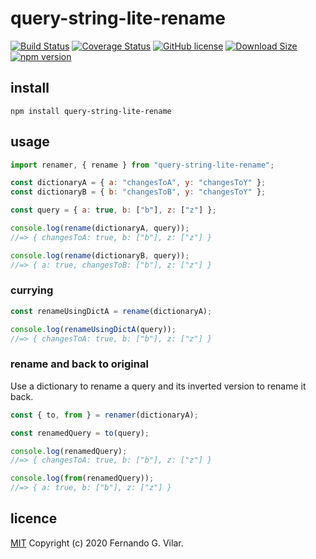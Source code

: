 # query-string-lite-rename

[![Build Status](https://travis-ci.com/vilarfg/query-string-lite-rename.svg?&branch=master)](https://travis-ci.com/vilarfg/query-string-lite-rename) [![Coverage Status](https://coveralls.io/repos/github/vilarfg/query-string-lite-rename/badge.svg?branch=master)](https://coveralls.io/github/vilarfg/query-string-lite-rename?branch=master) [![GitHub license](https://img.shields.io/badge/license-MIT-blue.svg)](https://github.com/vilarfg/query-string-lite-rename/blob/master/LICENSE) [![Download Size](https://badgen.net/bundlephobia/minzip/query-string-lite-rename)](https://bundlephobia.com/result?p=query-string-lite-rename@0.2.1) [![npm version](https://badgen.net/npm/v/query-string-lite-rename)](https://www.npmjs.com/package/query-string-lite-rename)

## install

``` shell
npm install query-string-lite-rename
```

## usage

``` javascript
import renamer, { rename } from "query-string-lite-rename";

const dictionaryA = { a: "changesToA", y: "changesToY" };
const dictionaryB = { b: "changesToB", y: "changesToY" };

const query = { a: true, b: ["b"], z: ["z"] };

console.log(rename(dictionaryA, query));
//=> { changesToA: true, b: ["b"], z: ["z"] }

console.log(rename(dictionaryB, query));
//=> { a: true, changesToB: ["b"], z: ["z"] }
```

### currying

``` javascript
const renameUsingDictA = rename(dictionaryA);

console.log(renameUsingDictA(query));
//=> { changesToA: true, b: ["b"], z: ["z"] }
```

### rename and back to original

Use a dictionary to rename a query and its inverted version to rename it back. 

``` javascript 
const { to, from } = renamer(dictionaryA);

const renamedQuery = to(query);

console.log(renamedQuery);
//=> { changesToA: true, b: ["b"], z: ["z"] }

console.log(from(renamedQuery));
//=> { a: true, b: ["b"], z: ["z"] }
```

<!-- ## Rationale

You can read all about ***why*** I decided to write this package over [here](). -->

<!-- 

## TODO

* [ ] write description
* [ ] write the blog post about this
* [ ] write docs
* [ ] implement typedoc
* [x] Travis CI
* [x] Coveralls
* [x] write tests

 -->

## licence

[MIT](https://github.com/vilarfg/query-string-lite-rename/blob/master/LICENSE) Copyright (c) 2020 Fernando G. Vilar.












